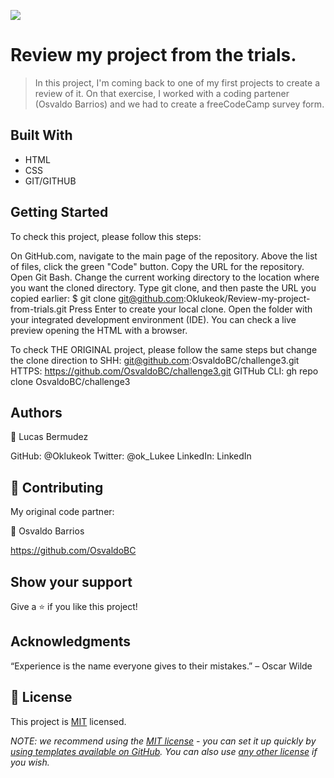 ![](https://img.shields.io/badge/Microverse-blueviolet)

# Review my project from the trials.

> In this project, I'm coming back to one of my first projects to create a review of it.
  On that exercise, I worked with a coding partener (Osvaldo Barrios) and we had to create a freeCodeCamp survey form.


## Built With

- HTML
- CSS
- GIT/GITHUB


## Getting Started

To check this project, please follow this steps:

On GitHub.com, navigate to the main page of the repository.
Above the list of files, click the green "Code" button.
Copy the URL for the repository.
Open Git Bash.
Change the current working directory to the location where you want the cloned directory.
Type git clone, and then paste the URL you copied earlier: $ git clone git@github.com:Oklukeok/Review-my-project-from-trials.git
Press Enter to create your local clone.
Open the folder with your integrated development environment (IDE).
You can check a live preview opening the HTML with a browser.

To check THE ORIGINAL project, please follow the same steps but change the clone direction to 
SHH: git@github.com:OsvaldoBC/challenge3.git
HTTPS: https://github.com/OsvaldoBC/challenge3.git
GITHub CLI: gh repo clone OsvaldoBC/challenge3


## Authors

👤 Lucas Bermudez

GitHub: @Oklukeok
Twitter: @ok_Lukee
LinkedIn: LinkedIn

## 🤝 Contributing

My original code partner:

👤 Osvaldo Barrios

https://github.com/OsvaldoBC

## Show your support

Give a ⭐️ if you like this project!

## Acknowledgments

“Experience is the name everyone gives to their mistakes.” – Oscar Wilde

## 📝 License

This project is [MIT](./LICENSE) licensed.

_NOTE: we recommend using the [MIT license](https://choosealicense.com/licenses/mit/) - you can set it up quickly by [using templates available on GitHub](https://docs.github.com/en/communities/setting-up-your-project-for-healthy-contributions/adding-a-license-to-a-repository). You can also use [any other license](https://choosealicense.com/licenses/) if you wish._
